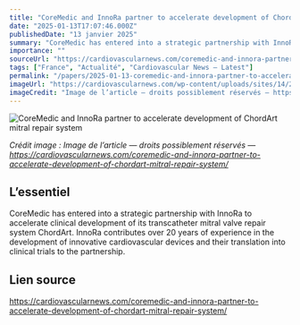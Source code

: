 ```yaml
---
title: "CoreMedic and InnoRa partner to accelerate development of ChordArt mitral repair system"
date: "2025-01-13T17:07:46.000Z"
publishedDate: "13 janvier 2025"
summary: "CoreMedic has entered into a strategic partnership with InnoRa to accelerate clinical development of its transcatheter mitral valve repair system ChordArt. InnoRa contributes over 20 years of experience in the development of innovative cardiovascular devices and their translation into clinical trials to the partnership."
importance: ""
sourceUrl: "https://cardiovascularnews.com/coremedic-and-innora-partner-to-accelerate-development-of-chordart-mitral-repair-system/"
tags: ["France", "Actualité", "Cardiovascular News — Latest"]
permalink: "/papers/2025-01-13-coremedic-and-innora-partner-to-accelerate-development-of-chordart-mitral-repair-system"
imageUrl: "https://cardiovascularnews.com/wp-content/uploads/sites/14/2023/11/www.coremedic.ch-15831644907582734.jpg"
imageCredit: "Image de l’article — droits possiblement réservés — https://cardiovascularnews.com/coremedic-and-innora-partner-to-accelerate-development-of-chordart-mitral-repair-system/"
---
```


![CoreMedic and InnoRa partner to accelerate development of ChordArt mitral repair system](https://cardiovascularnews.com/wp-content/uploads/sites/14/2023/11/www.coremedic.ch-15831644907582734.jpg)

*Crédit image : Image de l’article — droits possiblement réservés — https://cardiovascularnews.com/coremedic-and-innora-partner-to-accelerate-development-of-chordart-mitral-repair-system/*

## L’essentiel

CoreMedic has entered into a strategic partnership with InnoRa to accelerate clinical development of its transcatheter mitral valve repair system ChordArt. InnoRa contributes over 20 years of experience in the development of innovative cardiovascular devices and their translation into clinical trials to the partnership.

## Lien source

https://cardiovascularnews.com/coremedic-and-innora-partner-to-accelerate-development-of-chordart-mitral-repair-system/
